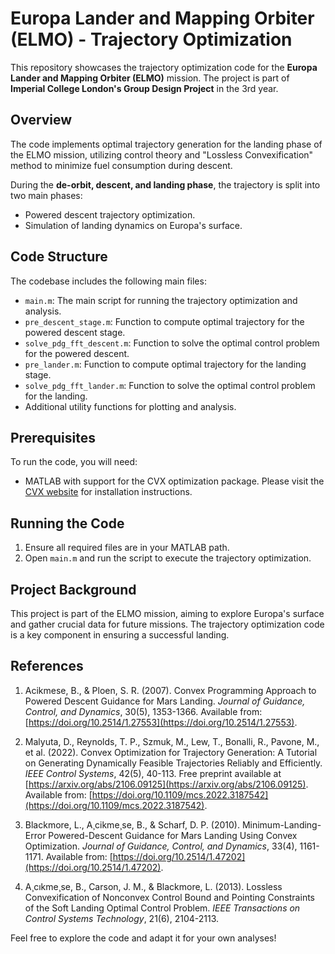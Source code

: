 # Europa Lander and Mapping Orbiter (ELMO) - Trajectory Optimization

This repository showcases the trajectory optimization code for the **Europa Lander and Mapping Orbiter (ELMO)** mission. The project is part of **Imperial College London's Group Design Project** in the 3rd year.

## Overview

The code implements optimal trajectory generation for the landing phase of the ELMO mission, utilizing control theory and "Lossless Convexification" method to minimize fuel consumption during descent. 

During the **de-orbit, descent, and landing phase**, the trajectory is split into two main phases:

- Powered descent trajectory optimization.
- Simulation of landing dynamics on Europa's surface.

## Code Structure

The codebase includes the following main files:

- `main.m`: The main script for running the trajectory optimization and analysis.
- `pre_descent_stage.m`: Function to compute optimal trajectory for the powered descent stage.
- `solve_pdg_fft_descent.m`: Function to solve the optimal control problem for the powered descent.
- `pre_lander.m`: Function to compute optimal trajectory for the landing stage.
- `solve_pdg_fft_lander.m`: Function to solve the optimal control problem for the landing.
- Additional utility functions for plotting and analysis.

## Prerequisites

To run the code, you will need:

- MATLAB with support for the CVX optimization package. Please visit the [CVX website](http://cvxr.com/cvx/) for installation instructions.

## Running the Code

1. Ensure all required files are in your MATLAB path.
2. Open `main.m` and run the script to execute the trajectory optimization.

## Project Background

This project is part of the ELMO mission, aiming to explore Europa's surface and gather crucial data for future missions. The trajectory optimization code is a key component in ensuring a successful landing.

## References

1. Acikmese, B., & Ploen, S. R. (2007). Convex Programming Approach to Powered Descent Guidance for Mars Landing. *Journal of Guidance, Control, and Dynamics*, 30(5), 1353-1366. Available from: [https://doi.org/10.2514/1.27553](https://doi.org/10.2514/1.27553).

2. Malyuta, D., Reynolds, T. P., Szmuk, M., Lew, T., Bonalli, R., Pavone, M., et al. (2022). Convex Optimization for Trajectory Generation: A Tutorial on Generating Dynamically Feasible Trajectories Reliably and Efficiently. *IEEE Control Systems*, 42(5), 40-113. Free preprint available at [https://arxiv.org/abs/2106.09125](https://arxiv.org/abs/2106.09125). Available from: [https://doi.org/10.1109/mcs.2022.3187542](https://doi.org/10.1109/mcs.2022.3187542).

3. Blackmore, L., A¸cikme¸se, B., & Scharf, D. P. (2010). Minimum-Landing-Error Powered-Descent Guidance for Mars Landing Using Convex Optimization. *Journal of Guidance, Control, and Dynamics*, 33(4), 1161-1171. Available from: [https://doi.org/10.2514/1.47202](https://doi.org/10.2514/1.47202).

4. A¸cıkme¸se, B., Carson, J. M., & Blackmore, L. (2013). Lossless Convexification of Nonconvex Control Bound and Pointing Constraints of the Soft Landing Optimal Control Problem. *IEEE Transactions on Control Systems Technology*, 21(6), 2104-2113.

Feel free to explore the code and adapt it for your own analyses!
